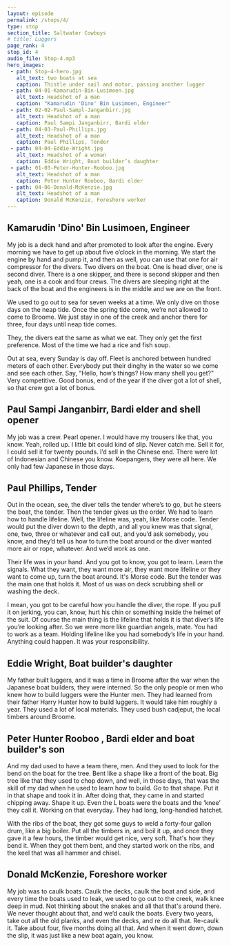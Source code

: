 ```yaml
---
layout: episode
permalink: /stops/4/
type: stop
section_title: Saltwater Cowboys
# title: Luggers
page_rank: 4
stop_id: 4
audio_file: Stop-4.mp3
hero_images:
 - path: Stop-4-hero.jpg
   alt_text: two boats at sea
   caption: Thistle under sail and motor, passing another lugger
 - path: 04-01-Kamarudin-Bin-Lusimoen.jpg
   alt_text: Headshot of a man
   caption: "Kamarudin 'Dino' Bin Lusimoen, Engineer"
 - path: 02-02-Paul-Sampl-Janganbirr.jpg
   alt_text: Headshot of a man
   caption: Paul Sampi Janganbirr, Bardi elder
 - path: 04-03-Paul-Phillips.jpg
   alt_text: Headshot of a man
   caption: Paul Phillips, Tender
 - path: 04-04-Eddie-Wright.jpg
   alt_text: Headshot of a woman
   caption: Eddie Wright, Boat builder’s daughter
 - path: 01-03-Peter-Hunter-Rooboo.jpg
   alt_text: Headshot of a man
   caption: Peter Hunter Rooboo, Bardi elder
 - path: 04-06-Donald-McKenzie.jpg
   alt_text: Headshot of a man
   caption: Donald McKenzie, Foreshore worker 
---
```


## Kamarudin 'Dino' Bin Lusimoen, Engineer

My job is a deck hand and after promoted to look after the engine. Every morning we have to get up about five o’clock in the morning. We start the engine by hand and pump it, and then as well, you can use that one for air compressor for the divers. Two divers on the boat. One is head diver, one is second diver. There is a one skipper, and there is second skipper and then yeah, one is a cook and four crews. The divers are sleeping right at the back of the boat and the engineers is in the middle and we are on the front.

We used to go out to sea for seven weeks at a time. We only dive on those days on the neap tide. Once the spring tide come, we’re not allowed to come to Broome. We just stay in one of the creek and anchor there for three, four days until neap tide comes.

They, the divers eat the same as what we eat. They only get the first preference. Most of the time we had a rice and fish soup.

Out at sea, every Sunday is day off. Fleet is anchored between hundred meters of each other. Everybody put their dinghy in the water so we come and see each other. Say, “Hello, how’s things? How many shell you get?” Very competitive. Good bonus, end of the year if the diver got a lot of shell, so that crew got a lot of bonus.

## Paul Sampi Janganbirr, Bardi elder and shell opener

My job was a crew. Pearl opener. I would have my trousers like that, you know. Yeah, rolled up. I little bit could kind of slip. Never catch me. Sell it for, I could sell it for twenty pounds. I’d sell in the Chinese end. There were lot of Indonesian and Chinese you know. Koepangers, they were all here. We only had few Japanese in those days.

## Paul Phillips, Tender

Out in the ocean, see, the diver tells the tender where’s to go, but he steers the boat, the tender. Then the tender gives us the order. We had to learn how to handle lifeline. Well, the lifeline was, yeah, like Morse code. Tender would put the diver down to the depth, and all you knew was that signal, one, two, three or whatever and call out, and you’d ask somebody, you know, and they’d tell us how to turn the boat around or the diver wanted more air or rope, whatever. And we’d work as one. 

Their life was in your hand. And you got to know, you got to learn. Learn the signals. What they want, they want more air, they want more lifeline or they want to come up, turn the boat around. It's Morse code. But the tender was the main one that holds it. Most of us was on deck scrubbing shell or washing the deck.

I mean, you got to be careful how you handle the diver, the rope. If you pull it on jerking, you can, know, hurt his chin or something inside the helmet of the suit. Of course the main thing is the lifeline that holds it is that diver’s life you’re looking after. So we were more like guardian angels, mate. You had to work as a team. Holding lifeline like you had somebody’s life in your hand. Anything could happen. It was your responsibility.

## Eddie Wright, Boat builder's daughter

My father built luggers, and it was a time in Broome after the war when the Japanese boat builders, they were interned. So the only people or men who knew how to build luggers were the Hunter men. They had learned from their father Harry Hunter how to build luggers. It would take him roughly a year. They used a lot of local materials. They used bush cadjeput, the local timbers around Broome. 

## Peter Hunter Rooboo , Bardi elder and boat builder's son

And my dad used to have a team there, men. And they used to look for the bend on the boat for the tree. Bent like a shape like a front of the boat. Big tree like that they used to chop down, and well, in those days, that was the skill of my dad when he used to learn how to build. Go to that shape. Put it in that shape and took it in. After doing that, they came in and started chipping away. Shape it up. Even the L boats were the boats and the ‘knee’ they call it. Working on that everyday. They had long, long-handled hatchet.

With the ribs of the boat, they got some guys to weld a forty-four gallon drum, like a big boiler. Put all the timbers in, and boil it up, and once they gave it a few hours, the timber would get nice, very soft. That's how they bend it. When they got them bent, and they started work on the ribs, and the keel that was all hammer and chisel.

## Donald McKenzie, Foreshore worker

My job was to caulk boats. Caulk the decks, caulk the boat and side, and every time the boats used to leak, we used to go out to the creek, walk knee deep in mud. Not thinking about the snakes and all that that's around there. We never thought about that, and we’d caulk the boats. Every two years, take out all the old planks, and even the decks, and re do all that. Re-caulk it. Take about four, five months doing all that. And when it went down, down the slip, it was just like a new boat again, you know.